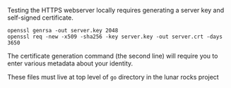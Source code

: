 Testing the HTTPS webserver locally requires generating a server key and
self-signed certificate.

```
openssl genrsa -out server.key 2048
openssl req -new -x509 -sha256 -key server.key -out server.crt -days 3650
```

The certificate generation command (the second line) will require you to enter
various metadata about your identity.

These files must live at top level of `go` directory in the lunar rocks project
